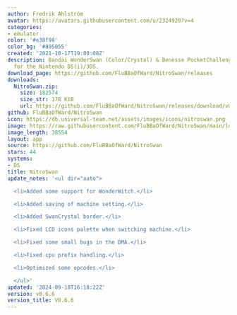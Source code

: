 ```yaml
---
author: Fredrik Ahlström
avatar: https://avatars.githubusercontent.com/u/2324920?v=4
categories:
- emulator
color: '#e38f98'
color_bg: '#805055'
created: '2021-10-17T19:00:08Z'
description: Bandai WonderSwan (Color/Crystal) & Benesse PocketChallenge V2 emulator
  for the Nintendo DS(i)/3DS.
download_page: https://github.com/FluBBaOfWard/NitroSwan/releases
downloads:
  NitroSwan.zip:
    size: 182574
    size_str: 178 KiB
    url: https://github.com/FluBBaOfWard/NitroSwan/releases/download/v0.6.6/NitroSwan.zip
github: FluBBaOfWard/NitroSwan
icon: https://db.universal-team.net/assets/images/icons/nitroswan.png
image: https://raw.githubusercontent.com/FluBBaOfWard/NitroSwan/main/logo.png
image_length: 38554
layout: app
source: https://github.com/FluBBaOfWard/NitroSwan
stars: 44
systems:
- DS
title: NitroSwan
update_notes: '<ul dir="auto">

  <li>Added some support for WonderWitch.</li>

  <li>Added saving of machine setting.</li>

  <li>Added SwanCrystal border.</li>

  <li>Fixed LCD icons palette when switching machine.</li>

  <li>Fixed some small bugs in the DMA.</li>

  <li>Fixed cpu prefix handling.</li>

  <li>Optimized some opcodes.</li>

  </ul>'
updated: '2024-09-18T16:18:22Z'
version: v0.6.6
version_title: V0.6.6
---
```

